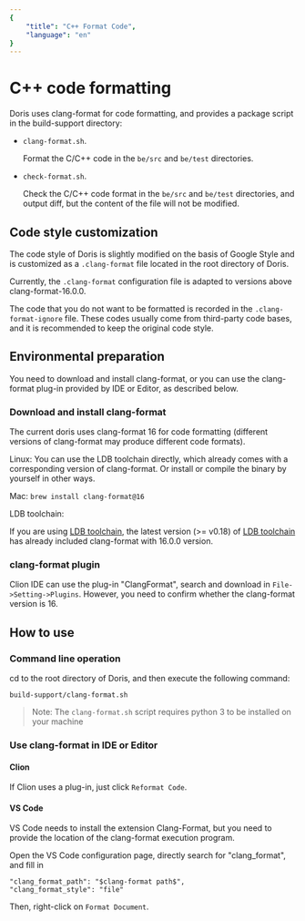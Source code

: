 ```yaml
---
{
    "title": "C++ Format Code",
    "language": "en"
}
---
```


<!-- 
Licensed to the Apache Software Foundation (ASF) under one
or more contributor license agreements.  See the NOTICE file
distributed with this work for additional information
regarding copyright ownership.  The ASF licenses this file
to you under the Apache License, Version 2.0 (the
"License"); you may not use this file except in compliance
with the License.  You may obtain a copy of the License at

  http://www.apache.org/licenses/LICENSE-2.0

Unless required by applicable law or agreed to in writing,
software distributed under the License is distributed on an
"AS IS" BASIS, WITHOUT WARRANTIES OR CONDITIONS OF ANY
KIND, either express or implied.  See the License for the
specific language governing permissions and limitations
under the License.
-->

# C++ code formatting

Doris uses clang-format for code formatting, and provides a package script in the build-support directory:

* `clang-format.sh`.

    Format the C/C++ code in the `be/src` and `be/test` directories.

* `check-format.sh`.

    Check the C/C++ code format in the `be/src` and `be/test` directories, and output diff, but the content of the file will not be modified.

## Code style customization

The code style of Doris is slightly modified on the basis of Google Style and is customized as a `.clang-format` file located in the root directory of Doris.

Currently, the `.clang-format` configuration file is adapted to versions above clang-format-16.0.0.

The code that you do not want to be formatted is recorded in the `.clang-format-ignore` file. These codes usually come from third-party code bases, and it is recommended to keep the original code style.

## Environmental preparation

You need to download and install clang-format, or you can use the clang-format plug-in provided by IDE or Editor, as described below.

### Download and install clang-format

The current doris uses clang-format 16 for code formatting (different versions of clang-format may produce different code formats).



Linux: You can use the LDB toolchain directly, which already comes with a corresponding version of clang-format. Or install or compile the binary by yourself in other ways.

Mac: `brew install clang-format@16`

LDB toolchain:

If you are using [LDB toolchain](/docs/install/source-install/compilation-with-ldb-toolchain),
the latest version (>= v0.18) of [LDB toolchain](https://github.com/amosbird/ldb_toolchain_gen/releases) has already included clang-format with 16.0.0 version.

### clang-format plugin

Clion IDE can use the plug-in "ClangFormat", search and download in `File->Setting->Plugins`. However, you need to confirm whether the clang-format version is 16.

## How to use

### Command line operation

cd to the root directory of Doris, and then execute the following command:

`build-support/clang-format.sh`

> Note: The `clang-format.sh` script requires python 3 to be installed on your machine

### Use clang-format in IDE or Editor

#### Clion

If Clion uses a plug-in, just click `Reformat Code`.

#### VS Code

VS Code needs to install the extension Clang-Format, but you need to provide the location of the clang-format execution program.

Open the VS Code configuration page, directly search for "clang_format", and fill in

```
"clang_format_path": "$clang-format path$",
"clang_format_style": "file"
```

Then, right-click on `Format Document`.
